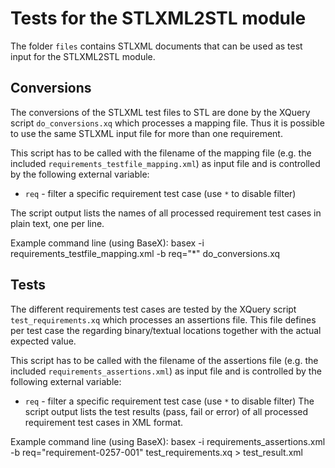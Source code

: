 # Tests for the STLXML2STL module
The folder `files` contains STLXML documents that can be used as test input for the STLXML2STL module.

## Conversions
The conversions of the STLXML test files to STL are done by the XQuery script `do_conversions.xq` which processes a mapping file. Thus it is possible to use the same STLXML input file for more than one requirement.

This script has to be called with the filename of the mapping file (e.g. the included `requirements_testfile_mapping.xml`) as input file and is controlled by the following external variable:

* `req` - filter a specific requirement test case (use `*` to disable filter)

The script output lists the names of all processed requirement test cases in plain text, one per line.

Example command line (using BaseX):
    basex -i requirements_testfile_mapping.xml -b req="*" do_conversions.xq

## Tests
The different requirements test cases are tested by the XQuery script `test_requirements.xq` which processes an assertions file. This file defines per test case the regarding binary/textual locations together with the actual expected value.

This script has to be called with the filename of the assertions file (e.g. the included `requirements_assertions.xml`) as input file and is controlled by the following external variable:

* `req` - filter a specific requirement test case (use `*` to disable filter)
The script output lists the test results (pass, fail or error) of all processed requirement test cases in XML format.

Example command line (using BaseX):
    basex -i requirements_assertions.xml -b req="requirement-0257-001" test_requirements.xq > test_result.xml
